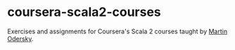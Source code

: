 # coursera-scala2-courses
Exercises and assignments for Coursera's Scala 2 courses taught by [Martin Odersky](https://www.coursera.org/instructor/~672627).
